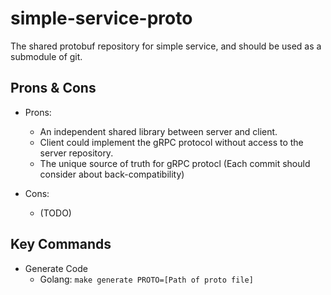 # simple-service-proto
The shared protobuf repository for simple service, and should be used as a submodule of git.

## Prons & Cons

- Prons:
    - An independent shared library between server and client.
    - Client could implement the gRPC protocol without access to the server repository.
    - The unique source of truth for gRPC protocl (Each commit should consider about back-compatibility)

- Cons:
    - (TODO)

## Key Commands

- Generate Code
    - Golang: `make generate PROTO=[Path of proto file]` 